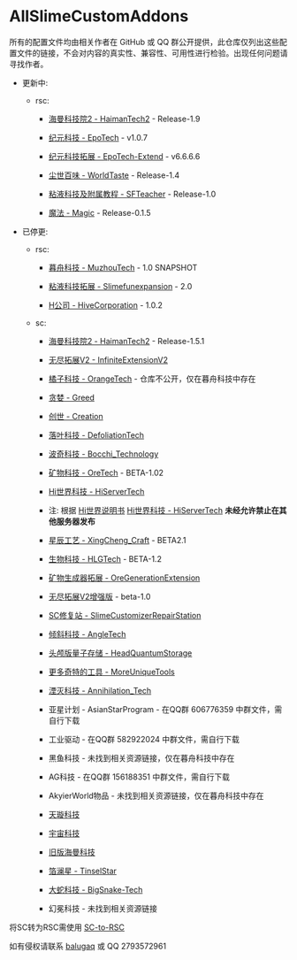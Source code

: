 # AllSlimeCustomAddons

所有的配置文件均由相关作者在 GitHub 或 QQ 群公开提供，此仓库仅列出这些配置文件的链接，不会对内容的真实性、兼容性、可用性进行检验。出现任何问题请寻找作者。

- 更新中:

  - rsc:
    - [海曼科技院2 - HaimanTech2](https://github.com/haiman233/HaimanTech2) - Release-1.9

    - [纪元科技 - EpoTech](https://github.com/Jump9527/SlimeFun-RSC-EpoTech) - v1.0.7
   
    - [纪元科技拓展 - EpoTech-Extend](https://github.com/pinksheepYTG/EpoTech-Extend) - v6.6.6.6

    - [尘世百味 - WorldTaste](https://github.com/haiman233/WorldTaste) - Release-1.4

    - [粘液科技及附属教程 - SFTeacher](https://github.com/haiman233/SFTeacher) - Release-1.0

    - [魔法 - Magic](https://github.com/Yomicer/Magic_RSC) - Release-0.1.5

- 已停更:

  - rsc:

    - [暮舟科技 - MuzhouTech](https://github.com/balugaq/MuzhouTech) - 1.0 SNAPSHOT

    - [粘液科技拓展 - Slimefunexpansion](https://github.com/ytdd9527/rsc-Slimefunexpansion) - 2.0

    - [H公司 - HiveCorporation](https://github.com/1368139692/HiveCorporation/releases/tag/1.0.2) - 1.0.2

  - sc:

    - [海曼科技院2 - HaimanTech2](https://github.com/haiman233/HaimanTech2) - Release-1.5.1

    - [无尽拓展V2 - InfiniteExtensionV2](https://github.com/HuoSJ7820/InfiniteExtensionV2)

    - [橘子科技 - OrangeTech](https://github.com/duoduojuzi/OrangeTech) - 仓库不公开，仅在暮舟科技中存在

    - [贪婪 - Greed](https://github.com/HuoSJ7820/GreedAndCreation/tree/main/Greed/SlimeCustomizer)

    - [创世 - Creation](https://github.com/HuoSJ7820/GreedAndCreation/tree/main/Creation/SlimeCustomizer)

    - [落叶科技 - DefoliationTech](https://github.com/LuoYe5555/DefoLiationTech)
  
    - [波奇科技 - Bocchi_Technology](https://github.com/bocchiyigexu/Bocchi_Technology)

    - [矿物科技 - OreTech](https://github.com/HiTech0926/SC-OreTech) - BETA-1.02

    - [Hi世界科技 - HiServerTech](https://github.com/HiTech0926/HiServerTech-SlimeCustomizer)

    - 注: 根据 [Hi世界说明书](https://github.com/HiTech0926/HiServerTech-SlimeCustomizer/blob/main/items.yml#L10) [Hi世界科技 - HiServerTech](https://github.com/HiTech0926/HiServerTech-SlimeCustomizer) **未经允许禁止在其他服务器发布**

    - [星辰工艺 - XingCheng_Craft](https://github.com/fengxiangQAQ/XingCheng_Craft) - BETA2.1

    - [生物科技 - HLGTech](https://github.com/bocchiyigexu/SHENGWUTECH) - BETA-1.2

    - [矿物生成器拓展 - OreGenerationExtension](https://github.com/HuoSJ7820/OreGenerationAndExtension/tree/main/SlimeCustomizer)

    - [无尽拓展V2增强版](https://github.com/LuoYe5555/InfiniteExtensionV2-Reconfiguration) - beta-1.0

    - [SC修复站 - SlimeCustomizerRepairStation](https://github.com/HuoSJ7820/SlimeCustomizerRepairStation)

    - [倾斜科技 - AngleTech](https://github.com/1368139692/AngleTech)

    - [头颅版量子存储 - HeadQuantumStorage](https://github.com/HuoSJ7820/HeadQuantumStorage)

    - [更多奇特的工具 - MoreUniqueTools](https://github.com/HuoSJ7820/MoreUniqueTools)
    - [湮灭科技 - Annihilation_Tech](https://github.com/Assisanter138/Annihilation_Tech)

    - 亚星计划 - AsianStarProgram - 在QQ群 606776359 中群文件，需自行下载

    - 工业驱动 - 在QQ群 582922024 中群文件，需自行下载

    - 黑鱼科技 - 未找到相关资源链接，仅在暮舟科技中存在

    - AG科技 - 在QQ群 156188351 中群文件，需自行下载

    - AkyierWorld物品 - 未找到相关资源链接，仅在暮舟科技中存在

    - [天璇科技](https://github.com/haiman233/MerakCraft)

    - [宇宙科技](https://github.com/haiman233/HaimanTech-OldVersions/tree/main/%E4%B8%8A%E5%8F%A4%E7%89%88%E5%AE%87%E5%AE%99%E7%A7%91%E6%8A%80)

    - [旧版海曼科技](https://github.com/haiman233/HaimanTech-OldVersions)

    - [箔澜星 - TinselStar](https://github.com/haiman233/TinselStar)

    - [大蛇科技 - BigSnake-Tech](https://github.com/haiman233/Slimefun4_Integration_package/tree/main/server/plugins/RykenSlimefunCustomizer/addons/BigSnake-Tech)

    - 幻冕科技 - 未找到相关资源链接


将SC转为RSC需使用 [SC-to-RSC](https://github.com/SlimefunReloadingProject/SC-to-RSC)

如有侵权请联系 [balugaq](https://github.com//balugaq) 或 QQ 2793572961
